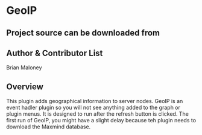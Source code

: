 # GeoIP

## Project source can be downloaded from

## Author & Contributor List
Brian Maloney

## Overview
This plugin adds geographical information to server nodes. GeoIP is an event hadler plugin so you will not see anything added to the graph or plugin menus. It is designed to run after the refresh button is clicked. The first run of GeoIP, you might have a slight delay because teh plugin needs to download the Maxmind database.

